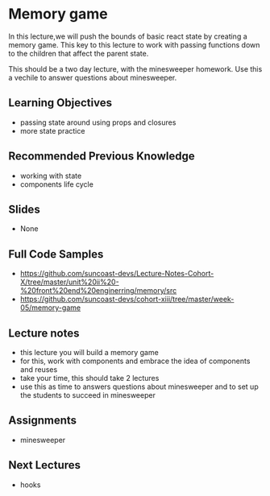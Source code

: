 # Memory game

In this lecture,we will push the bounds of basic react state by creating a memory game. This key to this lecture to work with passing functions down to the children that affect the parent state.

This should be a two day lecture, with the minesweeper homework. Use this a vechile to answer questions about minesweeper.

## Learning Objectives

- passing state around using props and closures
- more state practice

## Recommended Previous Knowledge

- working with state
- components life cycle

## Slides

- None

## Full Code Samples

- https://github.com/suncoast-devs/Lecture-Notes-Cohort-X/tree/master/unit%20ii%20-%20front%20end%20enginerring/memory/src
- https://github.com/suncoast-devs/cohort-xiii/tree/master/week-05/memory-game

## Lecture notes

- this lecture you will build a memory game
- for this, work with components and embrace the idea of components and reuses
- take your time, this should take 2 lectures
- use this as time to answers questions about minesweeper and to set up the students to succeed in minesweeper

## Assignments

- minesweeper

## Next Lectures

- hooks
